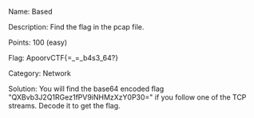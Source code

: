 Name: Based

Description: Find the flag in the pcap file.

Points: 100 (easy)

Flag: ApoorvCTF{=_=_b4s3_64?}

Category: Network

Solution:
You will find the base64 encoded flag "QXBvb3J2Q1RGez1fPV9iNHMzXzY0P30=" if you follow one of the TCP streams. Decode it to get the flag.
